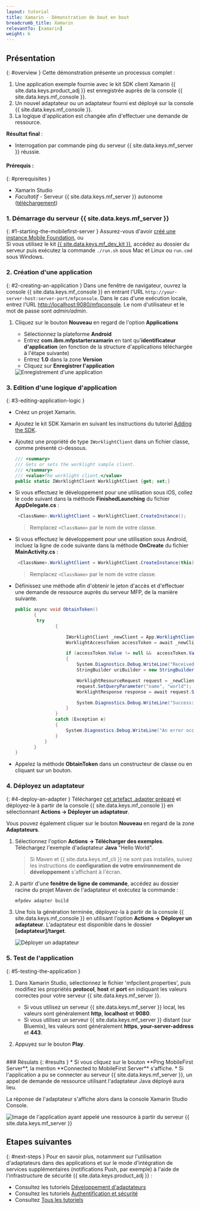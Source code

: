 ```yaml
---
layout: tutorial
title: Xamarin - Démonstration de bout en bout
breadcrumb_title: Xamarin
relevantTo: [xamarin]
weight: 6
---
```

<!-- NLS_CHARSET=UTF-8 -->
## Présentation
{: #overview }
Cette démonstration présente un processus complet :

1. Une application exemple fournie avec le kit SDK client Xamarin {{ site.data.keys.product_adj }} est enregistrée auprès de la console {{ site.data.keys.mf_console }}.
2. Un nouvel adaptateur ou un adaptateur fourni est déployé sur la console {{ site.data.keys.mf_console }}.  
3. La logique d'application est changée afin d'effectuer une demande de ressource.

**Résultat final** :

* Interrogation par commande ping du serveur {{ site.data.keys.mf_server }} réussie.

#### Prérequis :
{: #prerequisites }
* Xamarin Studio
* *Facultatif* - Serveur {{ site.data.keys.mf_server }} autonome ([téléchargement]({{site.baseurl}}/downloads))

### 1. Démarrage du serveur {{ site.data.keys.mf_server }}
{: #1-starting-the-mobilefirst-server }
Assurez-vous d'avoir [créé une instance Mobile Foundation](../../bluemix/using-mobile-foundation), ou  
Si vous utilisez le kit [{{ site.data.keys.mf_dev_kit }}](../../installation-configuration/development/), accédez au dossier du serveur puis exécutez la commande `./run.sh` sous Mac et Linux ou `run.cmd` sous Windows.

### 2. Création d'une application
{: #2-creating-an-application }
Dans une fenêtre de navigateur, ouvrez la console {{ site.data.keys.mf_console }} en entrant l'URL `http://your-server-host:server-port/mfpconsole`. Dans le cas d'une exécution locale, entrez l'URL [http://localhost:9080/mfpconsole](http://localhost:9080/mfpconsole). Le nom d'utilisateur et le mot de passe sont *admin/admin*.

1. Cliquez sur le bouton **Nouveau** en regard de l'option **Applications**
    * Sélectionnez la plateforme **Android**
    * Entrez **com.ibm.mfpstarterxamarin** en tant qu'**identificateur d'application** (en fonction de la structure d'applications téléchargée à l'étape suivante)
    * Entrez **1.0** dans la zone **Version**
    * Cliquez sur **Enregistrer l'application**

    <img class="gifplayer" alt="Enregistrement d'une application" src="register-an-application-xamarin.gif"/>

### 3. Edition d'une logique d'application
{: #3-editing-application-logic }
* Créez un projet Xamarin.
* Ajoutez le kit SDK Xamarin en suivant les instructions du tutoriel [Adding the SDK](../../application-development/sdk/xamarin/).
* Ajoutez une propriété de type `IWorklightClient` dans un fichier classe, comme présenté ci-dessous.

   ```csharp
   /// <summary>
   /// Gets or sets the worklight sample client.
   /// </summary>
   /// <value>The worklight client.</value>
   public static IWorklightClient WorklightClient {get; set;}
   ```
* Si vous effectuez le développement pour une utilisation sous iOS, collez le code suivant dans la méthode **FinishedLaunching** du fichier **AppDelegate.cs** :

  ```csharp
   <ClassName>.WorklightClient = WorklightClient.CreateInstance();
  ```
  >Remplacez `<ClassName>` par le nom de votre classe.
* Si vous effectuez le développement pour une utilisation sous Android, incluez la ligne de code suivante dans la méthode **OnCreate** du fichier **MainActivity.cs** :

  ```csharp
   <ClassName>.WorklightClient = WorklightClient.CreateInstance(this);
  ```
  >Remplacez `<ClassName>` par le nom de votre classe.
* Définissez une méthode afin d'obtenir le jeton d'accès et d'effectuer une demande de ressource auprès du serveur MFP, de la manière suivante.

    ```csharp
    public async void ObtainToken()
           {
            try
                   {

                       IWorklightClient _newClient = App.WorklightClient;
                       WorklightAccessToken accessToken = await _newClient.AuthorizationManager.ObtainAccessToken("");

                       if (accessToken.Value != null &&  accessToken.Value != "")
                       {
                           System.Diagnostics.Debug.WriteLine("Received the following access token value: " + accessToken.Value);
                           StringBuilder uriBuilder = new StringBuilder().Append("/adapters/javaAdapter/resource/greet");

                           WorklightResourceRequest request = _newClient.ResourceRequest(new Uri(uriBuilder.ToString(), UriKind.Relative), "GET");
                           request.SetQueryParameter("name", "world");
                           WorklightResponse response = await request.Send();

                           System.Diagnostics.Debug.WriteLine("Success: " + response.ResponseText);
                       }
                   }
                   catch (Exception e)
                   {
                       System.Diagnostics.Debug.WriteLine("An error occurred: '{0}'", e);
                   }
               }
           }
    }
   ```

* Appelez la méthode **ObtainToken** dans un constructeur de classe ou en cliquant sur un bouton.

### 4. Déployez un adaptateur
{: #4-deploy-an-adapter }
Téléchargez [cet artefact .adapter préparé](../javaAdapter.adapter) et déployez-le à partir de la console {{ site.data.keys.mf_console }} en sélectionnant **Actions →  Déployer un adaptateur**.

Vous pouvez également cliquer sur le bouton **Nouveau** en regard de la zone **Adaptateurs**.  

1. Sélectionnez l'option **Actions → Télécharger des exemples**. Téléchargez l'exemple d'adaptateur **Java** "Hello World".

   > Si Maven et {{ site.data.keys.mf_cli }} ne sont pas installés, suivez les instructions de **configuration de votre environnement de développement** s'affichant à l'écran.

2. A partir d'une **fenêtre de ligne de commande**, accédez au dossier racine du projet Maven de l'adaptateur et exécutez la commande :

   ```bash
   mfpdev adapter build
   ```

3. Une fois la génération terminée, déployez-la à partir de la console {{ site.data.keys.mf_console }} en utilisant l'option **Actions → Déployer un adaptateur**. L'adaptateur est disponible dans le dossier **[adaptateur]/target**.

   <img class="gifplayer" alt="Déployer un adaptateur" src="create-an-adapter.png"/>

<!-- <img src="device-screen.png" alt="exemple d'application" style="float:right"/>-->
### 5. Test de l'application
{: #5-testing-the-application }
1. Dans Xamarin Studio, sélectionnez le fichier 'mfpclient.properties', puis modifiez les propriétés **protocol**, **host** et **port** en indiquant les valeurs correctes pour votre serveur {{ site.data.keys.mf_server }}.
    * Si vous utilisez un serveur {{ site.data.keys.mf_server }} local, les valeurs sont généralement **http**, **localhost** et **9080**.
    * Si vous utilisez un serveur {{ site.data.keys.mf_server }} distant (sur Bluemix), les valeurs sont généralement **https**, **your-server-address** et **443**.

2. Appuyez sur le bouton **Play**.

<br clear="all"/>
### Résulats
{: #results }
* Si vous cliquez sur le bouton **Ping MobileFirst Server**, la mention **Connected to MobileFirst Server** s'affiche.
* Si l'application a pu se connecter au serveur {{ site.data.keys.mf_server }}, un appel de demande de ressource utilisant l'adaptateur Java déployé aura lieu.

La réponse de l'adaptateur s'affiche alors dans la console Xamarin Studio Console.

![Image de l'application ayant appelé une ressource à partir du serveur {{ site.data.keys.mf_server }}](console-output.png)

## Etapes suivantes
{: #next-steps }
Pour en savoir plus, notamment sur l'utilisation d'adaptateurs dans des applications et sur le mode d'intégration de services supplémentaires (notifications Push, par exemple) à l'aide de l'infrastructure de sécurité {{ site.data.keys.product_adj }} :

- Consultez les tutoriels [Développement d'adaptateurs](../../adapters/)
- Consultez les tutoriels [Authentification et sécurité](../../authentication-and-security/)
- Consultez [Tous les tutoriels](../../all-tutorials)
